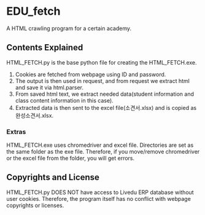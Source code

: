 # EDU_fetch
A HTML crawling program for a certain academy.

## Contents Explained
HTML_FETCH.py is the base python file for creating the HTML_FETCH.exe.
1. Cookies are fetched from webpage using ID and password.
2. The output is then used in request, and from request we extract html and save it via html.parser.
3. From saved html text, we extract needed data(student information and class content information in this case).
4. Extracted data is then sent to the excel file(소견서.xlsx) and is copied as 완성소견서.xlsx.

### Extras
HTML_FETCH.exe uses chromedriver and excel file. Directories are set as the same folder as the exe file. Therefore, if you move/remove chromedriver or the excel file from the folder, you will get errors.

## Copyrights and License
HTML_FETCH.py DOES NOT have access to Livedu ERP database without user cookies. Therefore, the program itself has no conflict with webpage copyrights or licenses.
